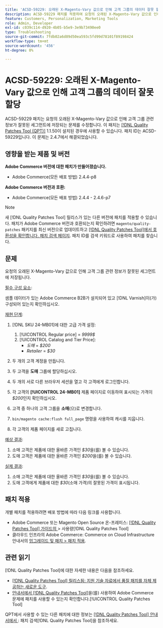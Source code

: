 ```yaml
---
title: 'ACSD-59229: 오래된 X-Magento-Vary 값으로 인해 고객 그룹의 데이터 잘못 할당'
description: ACSD-59229 패치를 적용하여 요청의 오래된 X-Magento-Vary 값으로 인해 고객 그룹 관련 정보가 잘못된 세그먼트에 저장되는 Adobe Commerce 문제를 해결합니다.
feature: Customers, Personalization, Marketing Tools
role: Admin, Developer
exl-id: c039c114-d920-4b05-b5e9-3e9b73490ee0
type: Troubleshooting
source-git-commit: 7fdb02a6d89d50ea593c5fd99d78101f89198424
workflow-type: tm+mt
source-wordcount: '456'
ht-degree: 0%

---
```


# ACSD-59229: 오래된 X-Magento-Vary 값으로 인해 고객 그룹의 데이터 잘못 할당

ACSD-59229 패치는 요청의 오래된 X-Magento-Vary 값으로 인해 고객 그룹 관련 정보가 잘못된 세그먼트에 저장되는 문제를 수정합니다. 이 패치는 [[!DNL Quality Patches Tool (QPT)]](https://experienceleague.adobe.com/en/docs/commerce-operations/tools/quality-patches-tool/quality-patches-tool-to-self-serve-quality-patches) 1.1.50이 설치된 경우에 사용할 수 있습니다. 패치 ID는 ACSD-59229입니다. 이 문제는 2.4.7에서 해결되었습니다.

## 영향을 받는 제품 및 버전

**Adobe Commerce 버전에 대한 패치가 만들어졌습니다.**

* Adobe Commerce(모든 배포 방법) 2.4.4-p8

**Adobe Commerce 버전과 호환:**

* Adobe Commerce(모든 배포 방법) 2.4.4 - 2.4.6-p7

>[!NOTE]
>
>새 [!DNL Quality Patches Tool] 릴리스가 있는 다른 버전에 패치를 적용할 수 있습니다. 패치가 Adobe Commerce 버전과 호환되는지 확인하려면 `magento/quality-patches` 패키지를 최신 버전으로 업데이트하고 [[!DNL Quality Patches Tool]에서 호환성을 확인합니다. 패치 검색 페이지](https://experienceleague.adobe.com/tools/commerce-quality-patches/index.html). 패치 ID를 검색 키워드로 사용하여 패치를 찾습니다.

## 문제

요청의 오래된 X-Magento-Vary 값으로 인해 고객 그룹 관련 정보가 잘못된 세그먼트에 저장됩니다.

<u>필수 구성 요소</u>:

샘플 데이터가 있는 Adobe Commerce B2B가 설치되어 있고 [!DNL Varnish]이(가) 구성되어 있는지 확인하십시오.

<u>재현 단계</u>:

1. [!DNL SKU 24-MB01]에 대한 고급 가격 설정:
   1. [!UICONTROL Regular price] = *9999$*
   1. [!UICONTROL Catalog and Tier Price]:
      * *도매* = *$200*
      * *Retailer* = *$30*

1. 두 개의 고객 계정을 만듭니다.
1. 두 고객을 **도매** 그룹에 할당하십시오.
1. 두 개의 서로 다른 브라우저 세션을 열고 각 고객에게 로그인합니다.
1. 각 고객의 **[!UICONTROL 24-MB01]** 제품 페이지로 이동하여 표시되는 가격이 *$200*&#x200B;인지 확인하십시오.
1. 고객 중 하나의 고객 그룹을 **소매**(으)로 변경합니다.
1. `bin/magento cache:flush full_page` 명령을 사용하여 캐시를 지웁니다.
1. 각 고객의 제품 페이지를 새로 고칩니다.

<u>예상 결과</u>:

1. 소매 고객은 제품에 대한 올바른 가격인 *$30*&#x200B;을(를) 볼 수 있습니다.
1. 도매 고객은 제품에 대한 올바른 가격인 *$200*&#x200B;을(를) 볼 수 있습니다.

<u>실제 결과</u>:

1. 소매 고객은 제품에 대한 올바른 가격인 *$30*&#x200B;을(를) 볼 수 있습니다.
1. 도매 고객에게 제품에 대한 *$30*(소매 가격)의 잘못된 가격이 표시됩니다.

## 패치 적용

개별 패치를 적용하려면 배포 방법에 따라 다음 링크를 사용합니다.

* Adobe Commerce 또는 Magento Open Source 온-프레미스: [[!DNL Quality Patches Tool]  가이드의 ](/help/tools/quality-patches-tool/usage.md)> 사용량[!DNL Quality Patches Tool]
* 클라우드 인프라의 Adobe Commerce: Commerce on Cloud Infrastructure 안내서의 [업그레이드 및 패치 > 패치 적용](https://experienceleague.adobe.com/docs/commerce-cloud-service/user-guide/develop/upgrade/apply-patches.html).

## 관련 읽기

[!DNL Quality Patches Tool]에 대한 자세한 내용은 다음을 참조하세요.

* [[!DNL Quality Patches Tool] 릴리스됨: 지원 기술 자료에서 품질 패치를 자체 제공하는 새로운 도구](https://experienceleague.adobe.com/en/docs/commerce-operations/tools/quality-patches-tool/quality-patches-tool-to-self-serve-quality-patches).
* [ 안내서에서  [!DNL Quality Patches Tool]](/help/tools/quality-patches-tool/patches-available-in-qpt/check-patch-for-magento-issue-with-magento-quality-patches.md)을(를) 사용하여 Adobe Commerce 문제에 패치를 사용할 수 있는지 확인합니다.[!UICONTROL Quality Patches Tool]


QPT에서 사용할 수 있는 다른 패치에 대한 정보는 [[!DNL Quality Patches Tool] 안내서에서 ](https://experienceleague.adobe.com/tools/commerce-quality-patches/index.html): 패치 검색[!DNL Quality Patches Tool]을 참조하세요.
